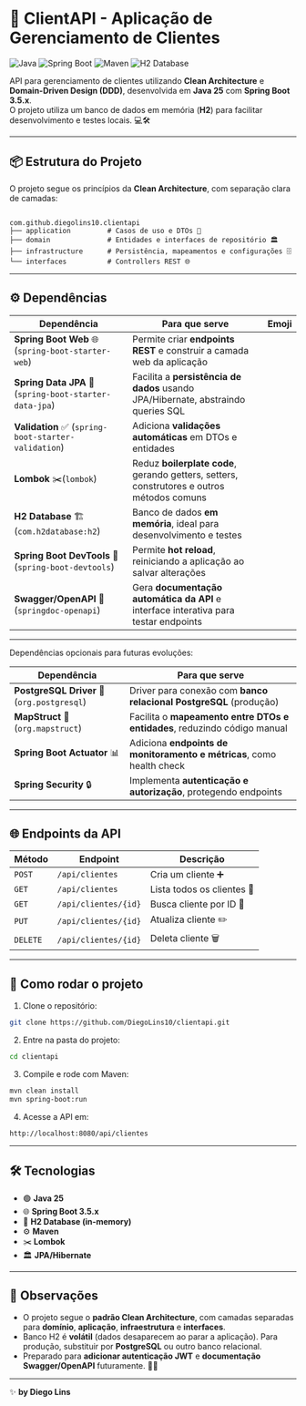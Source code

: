 # 🚀 ClientAPI - Aplicação de Gerenciamento de Clientes

![Java](https://img.shields.io/badge/Java-25-blue?logo=java) 
![Spring Boot](https://img.shields.io/badge/Spring%20Boot-3.5.x-green?logo=spring) 
![Maven](https://img.shields.io/badge/Maven-3.9.6-red?logo=apache-maven) 
![H2 Database](https://img.shields.io/badge/H2%20DB-in%20memory-orange?logo=h2-database)

API para gerenciamento de clientes utilizando **Clean Architecture** e **Domain-Driven Design (DDD)**, desenvolvida em **Java 25** com **Spring Boot 3.5.x**.  
O projeto utiliza um banco de dados em memória (**H2**) para facilitar desenvolvimento e testes locais. 💻🛠️

---

## 📦 Estrutura do Projeto

O projeto segue os princípios da **Clean Architecture**, com separação clara de camadas:

```

com.github.diegolins10.clientapi
├── application         # Casos de uso e DTOs 📝
├── domain              # Entidades e interfaces de repositório 🏛️
├── infrastructure      # Persistência, mapeamentos e configurações 🗄️
└── interfaces          # Controllers REST 🌐

````

---

## ⚙️ Dependências

| Dependência                                          | Para que serve                                                                             | Emoji |
| ---------------------------------------------------- | ------------------------------------------------------------------------------------------ | ----- |
| **Spring Boot Web** 🌐 (`spring-boot-starter-web`)      | Permite criar **endpoints REST** e construir a camada web da aplicação                     | 
| **Spring Data JPA** 💾  (`spring-boot-starter-data-jpa`) | Facilita a **persistência de dados** usando JPA/Hibernate, abstraindo queries SQL          | 
| **Validation** ✅ (`spring-boot-starter-validation`)    | Adiciona **validações automáticas** em DTOs e entidades                                    | 
| **Lombok** ✂️(`lombok`)                                | Reduz **boilerplate code**, gerando getters, setters, construtores e outros métodos comuns | 
| **H2 Database** 🏗️(`com.h2database:h2`)                | Banco de dados **em memória**, ideal para desenvolvimento e testes                         | 
| **Spring Boot DevTools** 🔄 (`spring-boot-devtools`)    | Permite **hot reload**, reiniciando a aplicação ao salvar alterações                       | 
| **Swagger/OpenAPI** 📑  (`springdoc-openapi`)            | Gera **documentação automática da API** e interface interativa para testar endpoints       | 

---

Dependências opcionais para futuras evoluções:

| Dependência                                          | Para que serve                                                                             |
| ---------------------------------------------------- | ------------------------------------------------------------------------------------------ |
| **PostgreSQL Driver** 🐘(`org.postgresql`)             | Driver para conexão com **banco relacional PostgreSQL** (produção)                      |
| **MapStruct** 🔀 (`org.mapstruct`)                      | Facilita o **mapeamento entre DTOs e entidades**, reduzindo código manual              | 
| **Spring Boot Actuator** 📊                            | Adiciona **endpoints de monitoramento e métricas**, como health check                   | 
| **Spring Security** 🔒                                 | Implementa **autenticação e autorização**, protegendo endpoints                         | 

---

## 🌐 Endpoints da API

| Método | Endpoint | Descrição |
|--------|----------|-----------|
| `POST` | `/api/clientes` | Cria um cliente ➕ |
| `GET` | `/api/clientes` | Lista todos os clientes 📃 |
| `GET` | `/api/clientes/{id}` | Busca cliente por ID 🔎 |
| `PUT` | `/api/clientes/{id}` | Atualiza cliente ✏️ |
| `DELETE` | `/api/clientes/{id}` | Deleta cliente 🗑️ |

---

## 🚀 Como rodar o projeto

1. Clone o repositório:
```bash
git clone https://github.com/DiegoLins10/clientapi.git
````

2. Entre na pasta do projeto:

```bash
cd clientapi
```

3. Compile e rode com Maven:

```bash
mvn clean install
mvn spring-boot:run
```

4. Acesse a API em:

```
http://localhost:8080/api/clientes
```

---

## 🛠 Tecnologias

* 🟢 **Java 25**
* 🌐 **Spring Boot 3.5.x**
* 💾 **H2 Database (in-memory)**
* ⚙️ **Maven**
* ✂️ **Lombok**
* 🏛️ **JPA/Hibernate**

---

## 📖 Observações

* O projeto segue o **padrão Clean Architecture**, com camadas separadas para **domínio**, **aplicação**, **infraestrutura** e **interfaces**.
* Banco H2 é **volátil** (dados desaparecem ao parar a aplicação). Para produção, substituir por **PostgreSQL** ou outro banco relacional.
* Preparado para **adicionar autenticação JWT** e **documentação Swagger/OpenAPI** futuramente. 🔐📑

---

✨ **by Diego Lins**
